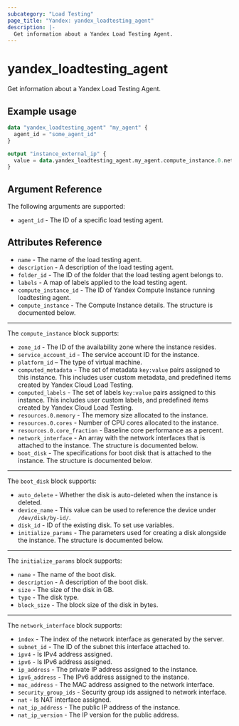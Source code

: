```yaml
---
subcategory: "Load Testing"
page_title: "Yandex: yandex_loadtesting_agent"
description: |-
  Get information about a Yandex Load Testing Agent.
---
```



# yandex_loadtesting_agent




Get information about a Yandex Load Testing Agent.

## Example usage

```terraform
data "yandex_loadtesting_agent" "my_agent" {
  agent_id = "some_agent_id"
}

output "instance_external_ip" {
  value = data.yandex_loadtesting_agent.my_agent.compute_instance.0.network_interface.0.nat_ip_address
}
```

## Argument Reference

The following arguments are supported:

* `agent_id` - The ID of a specific load testing agent.

## Attributes Reference

* `name` - The name of the load testing agent.
* `description` - A description of the load testing agent.
* `folder_id` - The ID of the folder that the load testing agent belongs to.
* `labels` - A map of labels applied to the load testing agent.
* `compute_instance_id` - The ID of Yandex Compute Instance running loadtesting agent.
* `compute_instance` - The Compute Instance details. The structure is documented below.

---

The `compute_instance` block supports:

* `zone_id` - The ID of the availability zone where the instance resides.
* `service_account_id` - The service account ID for the instance.
* `platform_id` – The type of virtual machine.
* `computed_metadata` - The set of metadata `key:value` pairs assigned to this instance. This includes user custom metadata, and predefined items created by Yandex Cloud Load Testing.
* `computed_labels` - The set of labels `key:value` pairs assigned to this instance. This includes user custom labels, and predefined items created by Yandex Cloud Load Testing.
* `resources.0.memory` - The memory size allocated to the instance.
* `resources.0.cores` - Number of CPU cores allocated to the instance.
* `resources.0.core_fraction` - Baseline core performance as a percent.
* `network_interface` - An array with the network interfaces that is attached to the instance. The structure is documented below.
* `boot_disk` - The specifications for boot disk that is attached to the instance. The structure is documented below.

---

The `boot_disk` block supports:

* `auto_delete` - Whether the disk is auto-deleted when the instance is deleted.
* `device_name` - This value can be used to reference the device under `/dev/disk/by-id/`.
* `disk_id` - ID of the existing disk. To set use variables.
* `initialize_params` - The parameters used for creating a disk alongside the instance. The structure is documented below.

---

The `initialize_params` block supports:

* `name` - The name of the boot disk.
* `description` - A description of the boot disk.
* `size` - The size of the disk in GB.
* `type` - The disk type.
* `block_size` - The block size of the disk in bytes.

---

The `network_interface` block supports:

* `index` - The index of the network interface as generated by the server.
* `subnet_id` - The ID of the subnet this interface attached to.
* `ipv4` - Is IPv4 address assigned.
* `ipv6` - Is IPv6 address assigned.
* `ip_address` - The private IP address assigned to the instance.
* `ipv6_address` - The IPv6 address assigned to the instance.
* `mac_address` - The MAC address assigned to the network interface.
* `security_group_ids` - Security group ids assigned to network interface.
* `nat` - Is NAT interface assigned.
* `nat_ip_address` - The public IP address of the instance.
* `nat_ip_version` - The IP version for the public address.
